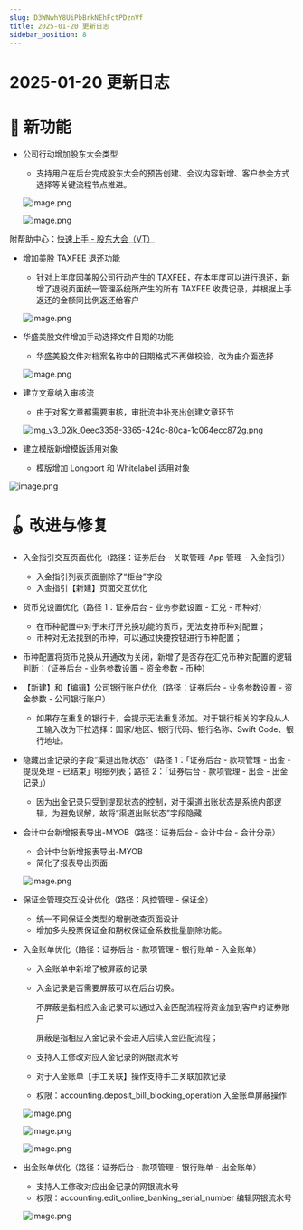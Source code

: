 ```yaml
---
slug: D3WNwhY8UiPbBrkNEhFctPDznVf
title: 2025-01-20 更新日志
sidebar_position: 8
---
```



# 2025-01-20 更新日志


# 🎉 新功能

- 公司行动增加股东大会类型
    - 支持用户在后台完成股东大会的预告创建、会议内容新增、客户参会方式选择等关键流程节点推进。

    ![image.png](/assets/11e64bdb8368f06e21952f9968f03ea4.png)


    ![image.png](/assets/97d64292758f28a351d510700a457f31.png)


附帮助中心：[快速上手 - 股东大会（VT）](./QSpJwHQVUi9qDEkTwBtcmHTPnjd)

- 增加美股 TAXFEE 退还功能
    - 针对上年度因美股公司行动产生的 TAXFEE，在本年度可以进行退还，新增了退税页面统一管理系统所产生的所有 TAXFEE 收费记录，并根据上手返还的金额同比例返还给客户

    ![image.png](/assets/ca7b2acdfa5a9831ecc3531b8f06d260.png)

- 华盛美股文件增加手动选择文件日期的功能
    - 华盛美股文件对档案名称中的日期格式不再做校验，改为由介面选择

    ![image.png](/assets/23bca4cfa660086de29d131d0a6174a9.png)

- 建立文章纳入审核流
    - 由于对客文章都需要审核，审批流中补充出创建文章环节

    ![img_v3_02ik_0eec3358-3365-424c-80ca-1c064ecc872g.png](/assets/0c995d5b5008f4b6a37c32e2edec94c1.png)

- 建立模版新增模版适用对象
    - 模版增加 Longport 和 Whitelabel 适用对象

![image.png](/assets/2152ee5b4209f54384daa78e8bf7ef16.png)


# 🪀 改进与修复

- 入金指引交互页面优化（路径：证券后台 - 关联管理-App 管理 - 入金指引）
    - 入金指引列表页面删除了“柜台”字段
    - 入金指引【新建】页面交互优化
- 货币兑设置优化（路径 1：证券后台 - 业务参数设置 - 汇兑 - 币种对）
    - 在币种配置中对于未打开兑换功能的货币，无法支持币种对配置；
    - 币种对无法找到的币种，可以通过快捷按钮进行币种配置；
- 币种配置将货币兑换从开通改为关闭，新增了是否存在汇兑币种对配置的逻辑判断；（证券后台 - 业务参数设置 - 资金参数 - 币种）
- 【新建】和【编辑】公司银行账户优化（路径：证券后台 - 业务参数设置 - 资金参数 - 公司银行账户）
    - 如果存在重复的银行卡，会提示无法重复添加。对于银行相关的字段从人工输入改为下拉选择：国家/地区、银行代码、银行名称、Swift Code、银行地址。
- 隐藏出金记录的字段“渠道出账状态”（路径 1：「证券后台 - 款项管理 - 出金 - 提现处理 - 已结束」明细列表；路径 2：「证券后台 - 款项管理 - 出金 - 出金记录」）
    - 因为出金记录只受到提现状态的控制，对于渠道出账状态是系统内部逻辑，为避免误解，故将“渠道出账状态”字段隐藏
- 会计中台新增报表导出-MYOB（路径：证券后台 - 会计中台 - 会计分录）
    - 会计中台新增报表导出-MYOB
    - 简化了报表导出页面

    ![image.png](/assets/83d9e182ceff8867d4f2404c1deeab93.png)

- 保证金管理交互设计优化（路径：风控管理 - 保证金）
    - 统一不同保证金类型的增删改查页面设计
    - 增加多头股票保证金和期权保证金系数批量删除功能。
- 入金账单优化（路径：证券后台 - 款项管理 - 银行账单 - 入金账单）
    - 入金账单中新增了被屏蔽的记录
    - 入金记录是否需要屏蔽可以在后台切换。

        不屏蔽是指相应入金记录可以通过入金匹配流程将资金加到客户的证券账户


        屏蔽是指相应入金记录不会进入后续入金匹配流程；

    - 支持人工修改对应入金记录的网银流水号
    - 对于入金账单【手工关联】操作支持手工关联加款记录
    - 权限：accounting.deposit_bill_blocking_operation 入金账单屏蔽操作

    ![image.png](/assets/f08977783fe69400bee756972b8cfd7f.png)


    ![image.png](/assets/07eb9bc4bfa93b55a129b80b5c7bce52.png)


    ![image.png](/assets/e3917d2a7aafda70df005d82b380b5f0.png)

- 出金账单优化（路径：证券后台 - 款项管理 - 银行账单 - 出金账单）
    - 支持人工修改对应出金记录的网银流水号
    - 权限：accounting.edit_online_banking_serial_number 编辑网银流水号

    ![image.png](/assets/7062b1d8d519d2e06f3341285428d08c.png)

